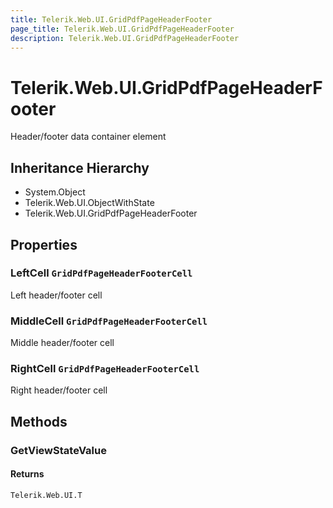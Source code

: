 ```yaml
---
title: Telerik.Web.UI.GridPdfPageHeaderFooter
page_title: Telerik.Web.UI.GridPdfPageHeaderFooter
description: Telerik.Web.UI.GridPdfPageHeaderFooter
---
```


# Telerik.Web.UI.GridPdfPageHeaderFooter

Header/footer data container element

## Inheritance Hierarchy

* System.Object
* Telerik.Web.UI.ObjectWithState
* Telerik.Web.UI.GridPdfPageHeaderFooter

## Properties

###  LeftCell `GridPdfPageHeaderFooterCell`

Left header/footer cell

###  MiddleCell `GridPdfPageHeaderFooterCell`

Middle header/footer cell

###  RightCell `GridPdfPageHeaderFooterCell`

Right header/footer cell

## Methods

###  GetViewStateValue

#### Returns

`Telerik.Web.UI.T` 


